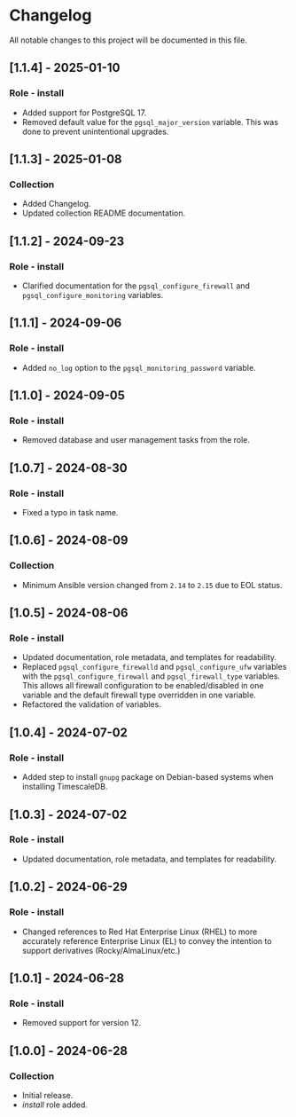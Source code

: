 # Changelog

All notable changes to this project will be documented in this file.

## [1.1.4] - 2025-01-10

### Role - install

- Added support for PostgreSQL 17.
- Removed default value for the `pgsql_major_version` variable. This was done to prevent unintentional upgrades.

## [1.1.3] - 2025-01-08

### Collection

- Added Changelog.
- Updated collection README documentation.

## [1.1.2] - 2024-09-23

### Role - install

- Clarified documentation for the `pgsql_configure_firewall` and `pgsql_configure_monitoring` variables.

## [1.1.1] - 2024-09-06

### Role - install

- Added `no_log` option to the `pgsql_monitoring_password` variable.

## [1.1.0] - 2024-09-05

### Role - install

- Removed database and user management tasks from the role.

## [1.0.7] - 2024-08-30

### Role - install

- Fixed a typo in task name.

## [1.0.6] - 2024-08-09

### Collection

- Minimum Ansible version changed from `2.14` to `2.15` due to EOL status.

## [1.0.5] - 2024-08-06

### Role - install

- Updated documentation, role metadata, and templates for readability.
- Replaced `pgsql_configure_firewalld` and `pgsql_configure_ufw` variables with the `pgsql_configure_firewall` and `pgsql_firewall_type` variables. This allows all firewall configuration to be enabled/disabled in one variable and the default firewall type overridden in one variable.
- Refactored the validation of variables.

## [1.0.4] - 2024-07-02

### Role - install

- Added step to install `gnupg` package on Debian-based systems when installing TimescaleDB.

## [1.0.3] - 2024-07-02

### Role - install

- Updated documentation, role metadata, and templates for readability.

## [1.0.2] - 2024-06-29

### Role - install

- Changed references to Red Hat Enterprise Linux (RHEL) to more accurately reference Enterprise Linux (EL) to convey the intention to support derivatives (Rocky/AlmaLinux/etc.)

## [1.0.1] - 2024-06-28

### Role - install

- Removed support for version 12.

## [1.0.0] - 2024-06-28

### Collection

- Initial release.
- *install* role added.
